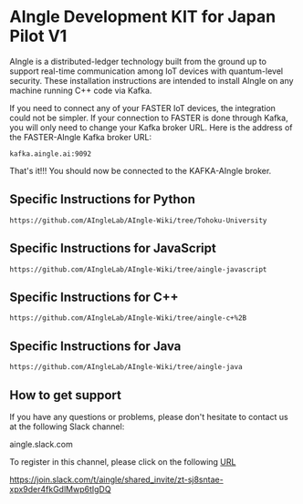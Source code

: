 # AIngle Development KIT for Japan Pilot V1

AIngle is a distributed-ledger technology built from the ground up to support real-time communication among IoT devices with quantum-level security. These installation instructions are intended to install AIngle on any machine running C++ code via Kafka.

If you need to connect any of your FASTER IoT devices, the integration could not be simpler.  If your connection to FASTER is done through Kafka, you will only need to change your Kafka broker URL.  Here is the address of the FASTER-AIngle Kafka broker URL:

```shell
kafka.aingle.ai:9092
```

That's it!!!  You should now be connected to the KAFKA-AIngle broker.

## Specific Instructions for Python

```
https://github.com/AIngleLab/AIngle-Wiki/tree/Tohoku-University
```



## Specific Instructions for JavaScript

```
https://github.com/AIngleLab/AIngle-Wiki/tree/aingle-javascript
```

## Specific Instructions for C++

```
https://github.com/AIngleLab/AIngle-Wiki/tree/aingle-c+%2B
```

## Specific Instructions for Java

```
https://github.com/AIngleLab/AIngle-Wiki/tree/aingle-java
```


## How to get support

If you have any questions or problems, please don't hesitate to contact us at the following Slack channel:

aingle.slack.com

To register in this channel, please click on the following [URL](https://join.slack.com/t/aingle/shared_invite/zt-sj8sntae-xpx9der4fkGdlMwp6tIgDQ)

https://join.slack.com/t/aingle/shared_invite/zt-sj8sntae-xpx9der4fkGdlMwp6tIgDQ

